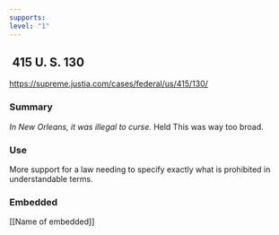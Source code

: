 ```yaml
---
supports: 
level: "1"
---
```

##  415 U. S. 130

https://supreme.justia.com/cases/federal/us/415/130/

### Summary

*In New Orleans, it was illegal to curse.* 
Held
This was way too broad.

### Use

More support for a law needing to specify exactly what is prohibited in understandable terms.

### Embedded

[[Name of embedded]]